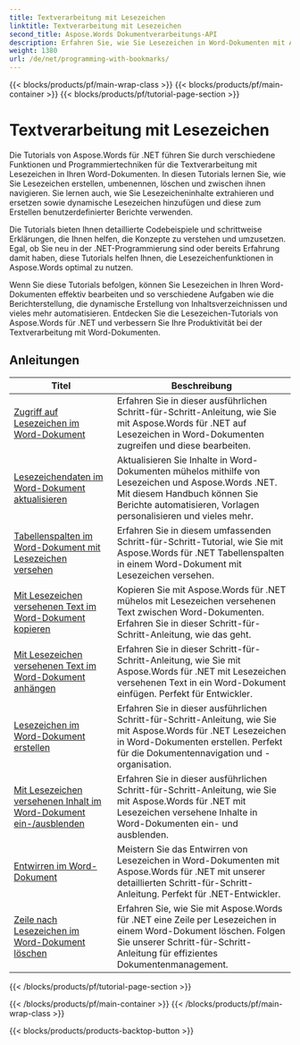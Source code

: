 ```yaml
---
title: Textverarbeitung mit Lesezeichen
linktitle: Textverarbeitung mit Lesezeichen
second_title: Aspose.Words Dokumentverarbeitungs-API
description: Erfahren Sie, wie Sie Lesezeichen in Word-Dokumenten mit Aspose.Words für .NET bearbeiten. Tutorials führen Sie durch die Schritte zum Erstellen, Zugreifen und Bearbeiten von Lesezeichen in einem Word-Dokument.
weight: 1380
url: /de/net/programming-with-bookmarks/
---
```


{{< blocks/products/pf/main-wrap-class >}}
{{< blocks/products/pf/main-container >}}
{{< blocks/products/pf/tutorial-page-section >}}

# Textverarbeitung mit Lesezeichen


Die Tutorials von Aspose.Words für .NET führen Sie durch verschiedene Funktionen und Programmiertechniken für die Textverarbeitung mit Lesezeichen in Ihren Word-Dokumenten. In diesen Tutorials lernen Sie, wie Sie Lesezeichen erstellen, umbenennen, löschen und zwischen ihnen navigieren. Sie lernen auch, wie Sie Lesezeicheninhalte extrahieren und ersetzen sowie dynamische Lesezeichen hinzufügen und diese zum Erstellen benutzerdefinierter Berichte verwenden.

Die Tutorials bieten Ihnen detaillierte Codebeispiele und schrittweise Erklärungen, die Ihnen helfen, die Konzepte zu verstehen und umzusetzen. Egal, ob Sie neu in der .NET-Programmierung sind oder bereits Erfahrung damit haben, diese Tutorials helfen Ihnen, die Lesezeichenfunktionen in Aspose.Words optimal zu nutzen.

Wenn Sie diese Tutorials befolgen, können Sie Lesezeichen in Ihren Word-Dokumenten effektiv bearbeiten und so verschiedene Aufgaben wie die Berichterstellung, die dynamische Erstellung von Inhaltsverzeichnissen und vieles mehr automatisieren. Entdecken Sie die Lesezeichen-Tutorials von Aspose.Words für .NET und verbessern Sie Ihre Produktivität bei der Textverarbeitung mit Word-Dokumenten.

 ## Anleitungen
| Titel | Beschreibung |
| --- | --- |
| [Zugriff auf Lesezeichen im Word-Dokument](./access-bookmarks/) | Erfahren Sie in dieser ausführlichen Schritt-für-Schritt-Anleitung, wie Sie mit Aspose.Words für .NET auf Lesezeichen in Word-Dokumenten zugreifen und diese bearbeiten. |
| [Lesezeichendaten im Word-Dokument aktualisieren](./update-bookmark-data/) | Aktualisieren Sie Inhalte in Word-Dokumenten mühelos mithilfe von Lesezeichen und Aspose.Words .NET. Mit diesem Handbuch können Sie Berichte automatisieren, Vorlagen personalisieren und vieles mehr. |
| [Tabellenspalten im Word-Dokument mit Lesezeichen versehen](./bookmark-table-columns/) | Erfahren Sie in diesem umfassenden Schritt-für-Schritt-Tutorial, wie Sie mit Aspose.Words für .NET Tabellenspalten in einem Word-Dokument mit Lesezeichen versehen. |
| [Mit Lesezeichen versehenen Text im Word-Dokument kopieren](./copy-bookmarked-text/) | Kopieren Sie mit Aspose.Words für .NET mühelos mit Lesezeichen versehenen Text zwischen Word-Dokumenten. Erfahren Sie in dieser Schritt-für-Schritt-Anleitung, wie das geht. |
| [Mit Lesezeichen versehenen Text im Word-Dokument anhängen](./append-bookmarked-text/) | Erfahren Sie in dieser Schritt-für-Schritt-Anleitung, wie Sie mit Aspose.Words für .NET mit Lesezeichen versehenen Text in ein Word-Dokument einfügen. Perfekt für Entwickler. |
| [Lesezeichen im Word-Dokument erstellen](./create-bookmark/) | Erfahren Sie in dieser ausführlichen Schritt-für-Schritt-Anleitung, wie Sie mit Aspose.Words für .NET Lesezeichen in Word-Dokumenten erstellen. Perfekt für die Dokumentennavigation und -organisation. |
| [Mit Lesezeichen versehenen Inhalt im Word-Dokument ein-/ausblenden](./show-hide-bookmarked-content/) | Erfahren Sie in dieser ausführlichen Schritt-für-Schritt-Anleitung, wie Sie mit Aspose.Words für .NET mit Lesezeichen versehene Inhalte in Word-Dokumenten ein- und ausblenden. |
| [Entwirren im Word-Dokument](./untangle/) | Meistern Sie das Entwirren von Lesezeichen in Word-Dokumenten mit Aspose.Words für .NET mit unserer detaillierten Schritt-für-Schritt-Anleitung. Perfekt für .NET-Entwickler. |
| [Zeile nach Lesezeichen im Word-Dokument löschen](./delete-row-by-bookmark/) | Erfahren Sie, wie Sie mit Aspose.Words für .NET eine Zeile per Lesezeichen in einem Word-Dokument löschen. Folgen Sie unserer Schritt-für-Schritt-Anleitung für effizientes Dokumentenmanagement. |
{{< /blocks/products/pf/tutorial-page-section >}}

{{< /blocks/products/pf/main-container >}}
{{< /blocks/products/pf/main-wrap-class >}}

{{< blocks/products/products-backtop-button >}}
